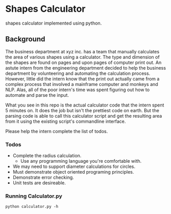 # Shapes Calculator

shapes calculator implemented using python.

## Background

The business department at xyz inc. has a team that manually calculates the area of various
shapes using a calculator. The type and dimension of the shapes are found on pages and upon
pages of computer print out.  An astute intern from the engineering department decided to help the 
business department by volunteering and automating the calculation process. However, little did the intern know that the print out actually came from a complex
process that involved a mainframe computer and monkeys and NLP.  Alas, all of the poor intern's
time was spent figuring out how to automate and parse the input.  

What you see in this repo is the actual calculator code that the intern spent 5 minutes on.
It does the job but isn't the prettiest code on earth.  But the parsing code is able to call 
this calculator script and get the resulting area from it using the existing script's
commandline interface.

Please help the intern complete the list of todos.

### Todos

* Complete the radius calculation.
  * Use any programming language you're comfortable with.
* We may need to support diameter calculations for circles.
* Must demonstrate object oriented programing principles.
* Demonstrate error checking.
* Unit tests are desireable.

### Running Calculator.py
```
python calculator.py -h
````